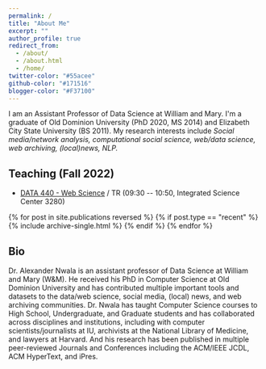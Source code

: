 ```yaml
---
permalink: /
title: "About Me"
excerpt: ""
author_profile: true
redirect_from: 
  - /about/
  - /about.html
  - /home/
twitter-color: "#55acee"
github-color: "#171516"
blogger-color: "#F37100"
---
```

I am an Assistant Professor of Data Science at William and Mary. I'm a graduate of Old Dominion University (PhD 2020, MS 2014) and Elizabeth City State University (BS 2011). My research interests include *Social media/network analysis, computational social science, web/data science, web archiving, (local)news, NLP.*

## Teaching (Fall 2022)

* [DATA 440 - Web Science](/teaching/2022-spr-cs725825) / TR (09:30 -- 10:50, Integrated Science Center 3280)

<!--{: style="text-align: center;"}-->
{% for post in site.publications reversed %}
  {% if post.type == "recent" %}
    {% include archive-single.html %}
  {% endif %}
{% endfor %}


## Bio

Dr. Alexander Nwala is an assistant professor of Data Science at William and Mary (W&M). He received his PhD in Computer Science at Old Dominion University and has contributed multiple important tools and datasets to the data/web science, social media, (local) news, and web archiving communities. Dr. Nwala has taught Computer Science courses to High School, Undergraduate, and Graduate students and has collaborated across disciplines and institutions, including with computer scientists/journalists at IU, archivists at the National Library of Medicine, and lawyers at Harvard. And his research has been published in multiple peer-reviewed Journals and Conferences including the ACM/IEEE JCDL, ACM HyperText, and iPres.